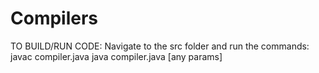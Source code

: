 # Compilers

TO BUILD/RUN CODE:
Navigate to the src folder and run the commands:
    javac compiler.java
    java compiler.java [any params]

